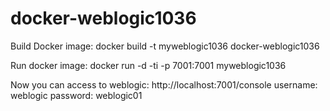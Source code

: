 # docker-weblogic1036
Build Docker image:
docker build   -t myweblogic1036 docker-weblogic1036

Run docker image:
docker run -d -ti -p 7001:7001 myweblogic1036

Now you can access to weblogic:
http://localhost:7001/console
username: weblogic
password: weblogic01
